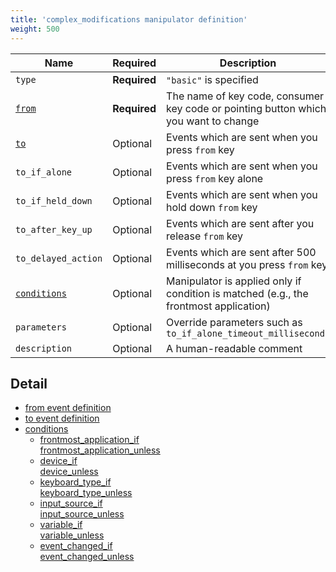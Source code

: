 ```yaml
---
title: 'complex_modifications manipulator definition'
weight: 500
---
```


| Name                             | Required     | Description                                                                           |
| -------------------------------- | ------------ | ------------------------------------------------------------------------------------- |
| `type`                           | **Required** | `"basic"` is specified                                                                |
| [`from`](from-event-definition/) | **Required** | The name of key code, consumer key code or pointing button which you want to change   |
| [`to`](to-event-definition/)     | Optional     | Events which are sent when you press `from` key                                       |
| `to_if_alone`                    | Optional     | Events which are sent when you press `from` key alone                                 |
| `to_if_held_down`                | Optional     | Events which are sent when you hold down `from` key                                   |
| `to_after_key_up`                | Optional     | Events which are sent after you release `from` key                                    |
| `to_delayed_action`              | Optional     | Events which are sent after 500 milliseconds at you press `from` key                  |
| [`conditions`](conditions/)      | Optional     | Manipulator is applied only if condition is matched (e.g., the frontmost application) |
| `parameters`                     | Optional     | Override parameters such as `to_if_alone_timeout_milliseconds`                        |
| `description`                    | Optional     | A human-readable comment                                                              |

## Detail

-   [from event definition](from-event-definition/)
-   [to event definition](to-event-definition/)
-   [conditions](conditions/)
    -   [frontmost_application_if<br/>frontmost_application_unless](conditions/frontmost-application/)
    -   [device_if<br/>device_unless](conditions/device/)
    -   [keyboard_type_if<br/>keyboard_type_unless](conditions/keyboard-type/)
    -   [input_source_if<br/>input_source_unless](conditions/input-source/)
    -   [variable_if<br/>variable_unless](conditions/variable/)
    -   [event_changed_if<br/>event_changed_unless](conditions/event-changed/)
